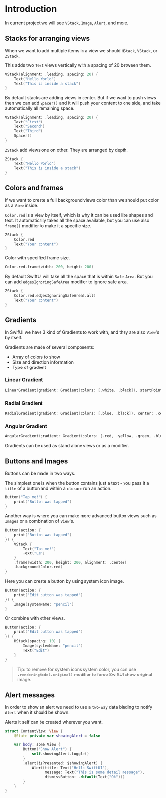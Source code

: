 # Introduction

In current project we will see `VStack`, `Image`, `Alert`, and more.

## Stacks for arranging views

When we want to add multiple items in a view we should `HStack`, `VStack`, or `ZStack`.

This adds two `Text` views vertically with a spacing of 20 between them.

```swift
VStack(alignment: .leading, spacing: 20) {
    Text("Hello World")
    Text("This is inside a stack")
}
```

By default stacks are adding views in center. But if we want to push views then we can add `Spacer()` and it will push your content to one side, and take automatically all remaining space.

```swift
VStack(alignment: .leading, spacing: 20) {
    Text("First")
    Text("Second")
    Text("Third")
    Spacer()
}
```

`ZStack` add views one on other. They are arranged by depth.

```swift
ZStack {
    Text("Hello World")
    Text("This is inside a stack")
}
```

## Colors and frames

If we want to create a full background views color than we should put color as a `View` inside.

`Color.red` is a view by itself, which is why it can be used like shapes and text. It automatically takes all the space available, but you can use also `frame()` modifier to make it a specific size.

```swift
ZStack {
    Color.red
    Text("Your content")
}
```

Color with specified frame size.

```swift
Color.red.frame(width: 200, height: 200)
```

By default SwiftUI will take all the space that is within `Safe Area`. But you can add `edgesIgnoringSafeArea` modifier to ignore safe area.

```swift
ZStack {
    Color.red.edgesIgnoringSafeArea(.all)
    Text("Your content")
}
```

## Gradients

In SwifUI we have 3 kind of Gradients to work with, and they are also `View`'s by itself.

Gradients are made of several components:

- Array of colors to show
- Size and direction information
- Type of gradient

### Linear Gradient

```swift
LinearGradient(gradient: Gradient(colors: [.white, .black]), startPoint: .top, endPoint: .bottom)
```

### Radial Gradient

```swift
RadialGradient(gradient: Gradient(colors: [.blue, .black]), center: .center, startRadius: 20, endRadius: 200)
```

### Angular Gradient

```swift
AngularGradient(gradient: Gradient(colors: [.red, .yellow, .green, .blue, .purple, .red]), center: .center)
```

Gradients can be used as stand alone views or as a modifier.

## Buttons and Images

Buttons can be made in two ways.

The simplest one is when the button contains just a text - you pass it a `title` of a button and within a `closure` run an action.

```swift
Button("Tap me!") {
    print("Button was tapped")
}
```

Another way is where you can make more advanced button views such as `Images` or a combination of `View`'s.

```swift
Button(action: {
    print("Button was tapped")
}) {
    VStack {
        Text("Tap me!")
        Text("Le")
    }
    .frame(width: 200, height: 200, alignment: .center)
    .background(Color.red)
}
```

Here you can create a button by using system icon image.

```swift
Button(action: {
    print("Edit button was tapped")
}) {
    Image(systemName: "pencil")
}
```

Or combine with other views.

```swift
Button(action: {
    print("Edit button was tapped")
}) {
    HStack(spacing: 10) {
        Image(systemName: "pencil")
        Text("Edit")
    }
}
```

> Tip: to remove for system icons system color, you can use `.renderingMode(.original)` modifier to force SwiftUI show original image.

## Alert messages

In order to show an alert we need to use a `two-way` data binding to notify `Alert` when it should be shown.

Alerts it self can be created wherever you want.

```swift
struct ContentView: View {
    @State private var showingAlert = false

    var body: some View {
        Button("Show Alert") {
            self.showingAlert.toggle()
        }
        .alert(isPresented: $showingAlert) {
            Alert(title: Text("Hello SwiftUI"),
                  message: Text("This is some detail message"),
                  dismissButton: .default(Text("Ok")))
        }
    }
}
```
